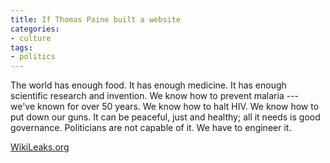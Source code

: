 ```yaml
---
title: If Thomas Paine built a website
categories:
- culture
tags:
- politics
---
```


> 

> 
> 
The world has enough food. It has enough medicine. It has enough scientific research and invention. We know how to prevent malaria --- we've known for over 50 years. We know how to halt HIV. We know how to put down our guns. It can be peaceful, just and healthy; all it needs is good governance. Politicians are not capable of it. We have to engineer it.

> 
> 
[WikiLeaks.org][1]


   [1]: http://www.wikileaks.org/
